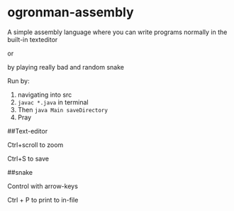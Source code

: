 # ogronman-assembly


A simple assembly language where you can write programs normally in the built-in texteditor

or

by playing really bad and random snake


Run by:
1. navigating into src
2. `javac *.java` in terminal
3. Then `java Main saveDirectory`
4. Pray

##Text-editor


Ctrl+scroll to zoom

Ctrl+S to save

##snake


Control with arrow-keys

Ctrl + P to print to in-file
